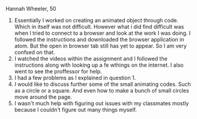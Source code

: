 Hannah Wheeler, 50

1. Essentially I worked on creating an animated object through code. Which in itself was not difficult. However what i did find difficult was when I tried to connect to a browser and look at the work I was doing. I followed the instructions and downloaded the browser application in atom. But the open in browser tab still has yet to appear. So I am very confsed on that.
2. I watched the videos within the assignment and I followed the instructions along with looking up a fe wthings on the internet. I also went to see the proffessor for help.
3. I had a few problems as I explained in question 1.
4. I would like to discuss further some of the small animating codes. Such as a circle or a square. And even how to make a bunch of small circles move around the page.
5. I wasn't much help with figuring out issues with my classmates mostly because I couldn't figure out many things myself.
